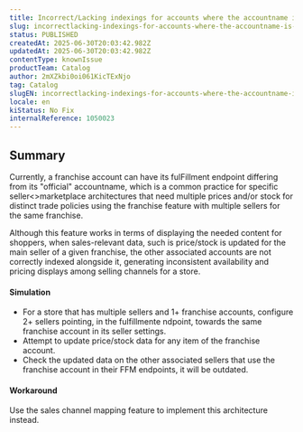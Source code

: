 ```yaml
---
title: Incorrect/Lacking indexings for accounts where the accountname is different from the one registered on the fulfillmentEndpoint
slug: incorrectlacking-indexings-for-accounts-where-the-accountname-is-different-from-the-one-registered-on-the-fulfillmentendpoint
status: PUBLISHED
createdAt: 2025-06-30T20:03:42.982Z
updatedAt: 2025-06-30T20:03:42.982Z
contentType: knownIssue
productTeam: Catalog
author: 2mXZkbi0oi061KicTExNjo
tag: Catalog
slugEN: incorrectlacking-indexings-for-accounts-where-the-accountname-is-different-from-the-one-registered-on-the-fulfillmentendpoint
locale: en
kiStatus: No Fix
internalReference: 1050023
---
```


## Summary


Currently, a franchise account can have its fulFillment endpoint differing from its "official" accountname, which is a common practice for specific seller<>marketplace architectures that need multiple prices and/or stock for distinct trade policies using the franchise feature with multiple sellers for the same franchise.

Although this feature works in terms of displaying the needed content for shoppers, when sales-relevant data, such is price/stock is updated for the main seller of a given franchise, the other associated accounts are not correctly indexed alongside it, generating inconsistent availability and pricing displays among selling channels for a store.


#### Simulation



- For a store that has multiple sellers and 1+ franchise accounts, configure 2+ sellers pointing, in the fulfillmente ndpoint, towards the same franchise account in its seller settings.
- Attempt to update price/stock data for any item of the franchise account.
- Check the updated data on the other associated sellers that use the franchise account in their FFM endpoints, it will be outdated.


#### Workaround


Use the sales channel mapping feature to implement this architecture instead.


